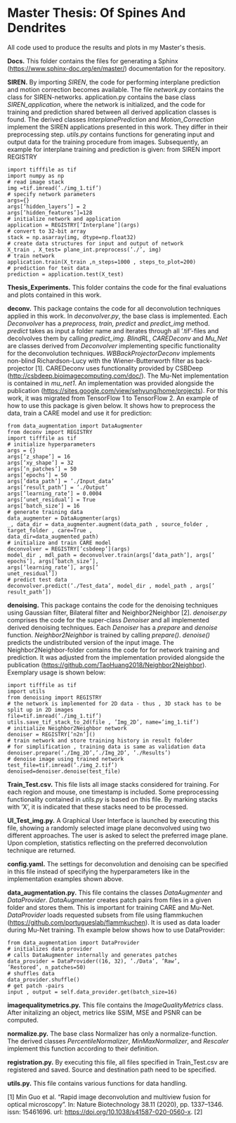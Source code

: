 # Master Thesis: Of Spines And Dendrites

All code used to produce the results and plots in my Master's thesis.

**Docs.** This folder contains the files for generating a Sphinx (https://www.sphinx-doc.org/en/master/) documentation for the repository.

**SIREN.** By importing *SIREN*, the code for performing interplane prediction and motion correction becomes available. The file *network.py* contains the class for SIREN-networks. application.py contains the base class *SIREN_application*, where the network is initialized, and the code for training and prediction shared between all derived application classes is found. The derived classes *InterplanePrediction* and *Motion_Correction* implement the SIREN applications presented in this work. They differ in their preprocessing step. *utils.py* contains functions for generating input and output data for the training procedure from images.
Subsequently, an example for interplane training and prediction is given:
from SIREN import REGISTRY

```
import tifffile as tif
import numpy as np
# read image stack
img =tif.imread(’./img_1.tif’)
# specify network parameters
args={}
args[’hidden_layers’] = 2
args[’hidden_features’]=128
# initialize network and application
application = REGISTRY[’Interplane’](args)
# convert to 32-bit array
stack = np.asarray(img, dtype=np.float32)
# create data structures for input and output of network
X_train , X_test= plane_int.preprocess(’./’, img)
# train network
application.train(X_train ,n_steps=1000 , steps_to_plot=200)
# prediction for test data
prediction = application.test(X_test)
```

**Thesis_Experiments.** This folder contains the code for the final evaluations and plots contained
in this work.

**deconv.** This package contains the code for all deconvolution techniques applied in this work.
In *deconvolver.py*, the base class is implemented. Each *Deconvolver* has a *preprocess, train, predict* and *predict_img* method. *predict* takes as input a folder name and iterates through all ’.tif’-files and decolvolves them by calling *predict_img*. *BlindRL*, *CAREDeconv* and *Mu_Net* are classes derived from *Deconvolver* implementing specific functionality for the deconvolution techniques. *WBBackProjectorDeconv* implements non-blind Richardson-Lucy with the Wiener-Butterworth filter as back-projector [1]. CAREDeconv uses functionality provided by CSBDeep (http://csbdeep.bioimagecomputing.com/doc/). The Mu-Net implementation is contained in *mu_net1*. An implementation was provided alongside the publication (https://sites.google.com/view/sehyung/home/projects). For this work, it was migrated from TensorFlow 1 to TensorFlow 2.
An example of how to use this package is given below. It shows how to preprocess the data, train a CARE model and use it for prediction:
```
from data_augmentation import DataAugmenter 
from deconv import REGISTRY
import tifffile as tif
# initialize hyperparameters
args = {}
args[’z_shape’] = 16
args[’xy_shape’] = 32
args[’n_patches’] = 50
args[’epochs’] = 50
args[’data_path’] = ’./Input_data’
args[’result_path’] = ’./Output’
args[’learning_rate’] = 0.0004
args[’unet_residual’] = True
args[’batch_size’] = 16
# generate training data
data_augmenter = DataAugmenter(args)
_, data_dir = data_augmenter.augment(data_path , source_folder ,
target_folder , care=True ,
data_dir=data_augmented_path)
# initialize and train CARE model
deconvolver = REGISTRY[’csbdeep’](args)
model_dir , mdl_path = deconvolver.train(args[’data_path’], args[’
epochs’], args[’batch_size’],
args[’learning_rate’], args[’
unet_residual’])
# predict test data
deconvolver.predict(’./Test_data’, model_dir , model_path , args[’
result_path’])
```

**denoising.** This package contains the code for the denoising techniques using Gaussian filter,
Bilateral filter and Neighbor2Neighbor [2]. *denoiser.py* comprises the code for the super-class
*Denoiser* and all implemented derived denoising techniques. Each *Denoiser* has a *prepare*
and *denoise* function. *Neighbor2Neighbor* is trained by calling *prepare()*. *denoise()* predicts
the undistributed version of the input image. The Neighbor2Neighbor-folder contains
the code for for network training and prediction. It was adjusted from the implementation provided
alongside the publication (https://github.com/TaoHuang2018/Neighbor2Neighbor). Exemplary usage is shown below:
```
import tifffile as tif
import utils
from denoising import REGISTRY
# the network is implemented for 2D data - thus , 3D stack has to be
split up in 2D images
file=tif.imread(’./img_1.tif’)
utils.save_tif_stack_to_2d(file , ’Img_2D’, name=’img_1.tif’)
# initialize Neighbor2Neighbor network
denoiser = REGISTRY[’n2n’]()
# train network and store training history in result folder
# for simplification , training data is same as validation data
denoiser.prepare(’./Img_2D’,’./Img_2D’, ’./Results’)
# denoise image using trained network
test_file=tif.imread(’./img_2.tif’)
denoised=denoiser.denoise(test_file)
```

**Train_Test.csv.** This file lists all image stacks considered for training. For each region and mouse, one timestamp is included. Some preprocessing functionality contained in *utils.py* is based on this file. By marking stacks with ’X’, it is indicated that these stacks need to be
processed.

**UI_Test_img.py.** A Graphical User Interface is launched by executing this file, showing a randomly selected image plane deconvolved using two different approaches. The user is asked to select the preferred image plane. Upon completion, statistics reflecting on the preferred
deconvolution technique are returned.

**config.yaml.** The settings for deconvolution and denoising can be specified in this file instead of specifying the hyperparameters like in the implementation examples shown above.

**data_augmentation.py.** This file contains the classes *DataAugmenter* and *DataProvider*. *DataAugmenter* creates patch pairs from files in a given folder and stores them. This is important for training CARE and Mu-Net. *DataProvider* loads requested subsets from file using flammkuchen (https://github.com/portugueslab/flammkuchen). It is used as data loader during Mu-Net training. Th example below shows how to use DataProvider:
```
from data_augmentation import DataProvider
# initializes data provider
# calls DataAugmenter internally and generates patches
data_provider = DataProvider((16, 32), ’./Data’, ’Raw’,
’Restored’, n_patches=50)
# shuffles data
data_provider.shuffle()
# get patch -pairs
input , output = self.data_provider.get(batch_size=16)
```

**imagequalitymetrics.py.** This file contains the *ImageQualityMetrics* class. After initalizing an object, metrics like SSIM, MSE and PSNR can be computed.

**normalize.py.** The base class Normalizer has only a normalize-function. The derived classes *PercentileNormalizer*, *MinMaxNormalizer*, and *Rescaler* implement this function according to their definition.

**registration.py.** By executing this file, all files specified in Train_Test.csv are registered and saved. Source and destination path need to be specified.

**utils.py.** This file contains various functions for data handling.

[1] Min Guo et al. “Rapid image deconvolution and multiview fusion for optical microscopy”.
In: Nature Biotechnology 38.11 (2020), pp. 1337–1346. issn: 15461696. url: https://doi.org/10.1038/s41587-020-0560-x.
[2]
